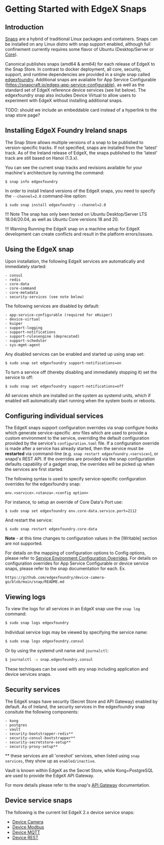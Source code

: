 # Getting Started with EdgeX Snaps

## Introduction
[Snaps](https://snapcraft.io/docs) are a hybrid of traditional Linux packages and containers. Snaps can be installed on any
Linux distro with snap support enabled, although full confinement currently requires some flavor of Ubuntu (Desktop/Server
or [Core](https://ubuntu.com/core/docs)).

Canonical publishes snaps (amd64 & arm64) for each release of EdgeX to the Snap Store. In contrast to docker deployment, all core,
security, support, and runtime dependencies are provided in a single snap called [edgexfoundry](https://snapcraft.io/edgexfoundry).
Additional snaps are available for App Service Configurable (https://snapcraft.io/edgex-app-service-configurable), as well as the
standard set of EdgeX reference device services (see list below). The edgexfoundry snap also includes Device Virtual to allow users
to experiment with EdgeX without installing additional snaps.

TODO: should we include an embeddable card instead of a hyperlink to the snap store page?

## Installing EdgeX Foundry Ireland snaps
The Snap Store allows multiple versions of a snap to be published to version-specific tracks. If not specified, snaps are installed
from the 'latest' track. As of the Ireland release of EdgeX, the snaps published to the 'latest' track are still based on Hanoi
(1.3.x).

You can see the current snap tracks and revisions available for your machine's architecture by running the command:

```
$ snap info edgexfoundry
```

In order to install Ireland versions of the EdgeX snaps, you need to specify the `--channel=2.0` command-line option:

```
$ sudo snap install edgexfoundry --channel=2.0
```

!!! Note
    The snap has only been tested on Ubuntu Desktop/Server LTS 18.04/20.04, as well as Ubuntu Core versions 18 and 20.

!!! Warning
    Running the EdgeX snap on a machine setup for EdgeX development can create conflicts and result in the platform errors/issues.

## Using the EdgeX snap

Upon installation, the following EdgeX services are automatically and immediately started:

    - consul
    - redis
    - core-data
    - core-command
    - core-metadata
    - security-services (see note below)

The following services are disabled by default:

    - app-service-configurable (required for eKuiper)
    - device-virtual
    - kuiper
    - support-logging
    - support-notifications
    - support-rulesengine (deprecated)
    - support-scheduler
    - sys-mgmt-agent

Any disabled services can be enabled and started up using snap set:

```
$ sudo snap set edgexfoundry support-notifications=on
```
To turn a service off (thereby disabling and immediately stopping it) set the service to off:

```
$ sudo snap set edgexfoundry support-notifications=off
```

All services which are installed on the system as systemd units, which if enabled will automatically start running when the system boots or reboots.

## Configuring individual services
The EdgeX snaps support configuration overrides via snap configure hooks which generate service-specific .env files which are used to
provide a custom environment to the service, overriding the default configuration provided by the service's ```configuration.toml```
file. If a configuration override is made after a service has already started, then the service must be **restarted** via command-line
(e.g. ```snap restart edgexfoundry.<service>```), or snapd's REST API. If the overrides are provided via the snap configuration defaults
capability of a gadget snap, the overrides will be picked up when the services are first started.

The following syntax is used to specify service-specific configuration overrides for the edgexfoundry snap:

```env.<service>.<stanza>.<config option>```

For instance, to setup an override of Core Data's Port use:

```$ sudo snap set edgexfoundry env.core-data.service.port=2112```

And restart the service:

```$ sudo snap restart edgexfoundry.core-data```

**Note** - at this time changes to configuration values in the [Writable] section are not supported.

For details on the mapping of configuration options to Config options, please refer to [Service Environment Configuration Overrides](https://github.com/edgexfoundry/edgex-go/blob/main/snap/README.md#configuration-overrides). For details on configuration overrides for App Service Configurable or device service snaps, please refer to the snap documentation for each. Ex.

`https://github.com/edgexfoundry/device-camera-go/blob/main/snap/README.md`

## Viewing logs
To view the logs for all services in an EdgeX snap use the `snap log` command:

```bash
$ sudo snap logs edgexfoundry
```

Individual service logs may be viewed by specifying the service name:

```bash
$ sudo snap logs edgexfoundry.consul
```

Or by using the systemd unit name and `journalctl`:

```bash
$ journalctl -u snap.edgexfoundry.consul
```

These techniques can be used with any snap including application and device services snaps.

## Security services
The EdgeX snaps have security (Secret Store and API Gateway) enabled by default. As of Ireland, the security services in the
edgexfoundry snap consitute the following components:

    - kong
    - postgres
    - vault
    - security-bootstrapper-redis**
    - security-consul-bootstrapper**
    - security-secretstore-setup**
    - security-proxy-setup**

** these services are all 'oneshot' services, when listed using `snap services`, they show up as `enabled/inactive`.

Vault is known within EdgeX as the Secret Store, while Kong+PostgreSQL are used to provide the EdgeX API Gateway.

For more details please refer to the snap's [API Gateway](https://github.com/edgexfoundry/edgex-go/blob/main/snap/README.md#api-gateway) documentation.

## Device service snaps
The following is the current list EdgeX 2.x device service snaps:

  * [Device Camera](https://github.com/edgexfoundry/device-camera-go/blob/main/snap/README.md)
  * [Device Modbus](https://github.com/edgexfoundry/device-modbus-go/blob/main/snap/README.md)
  * [Device MQTT](https://github.com/edgexfoundry/device-mqtt-go/blob/main/snap/README.md)
  * [Device REST](https://github.com/edgexfoundry/device-rest-go/blob/main/snap/README.md)
